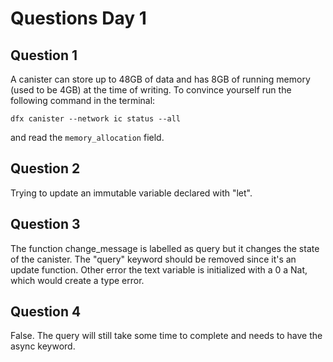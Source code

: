 # Questions Day 1

## Question 1
A canister can store up to 48GB of data and has 8GB of running memory (used to be 4GB) at the time of writing.
To convince yourself run the following command in the terminal:
```
dfx canister --network ic status --all
```
and read the `memory_allocation` field.

## Question 2
Trying to update an immutable variable declared with "let".

## Question 3
The function change_message is labelled as query but it changes the state of the canister. The "query" keyword should be removed since it's an update function. 
Other error the text variable is initialized with a 0 a Nat, which would create a type error.

## Question 4
False. The query will still take some time to complete and needs to have the async keyword.